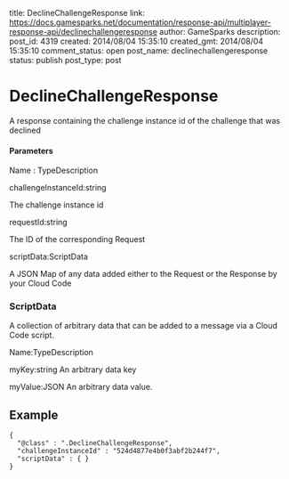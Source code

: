 title: DeclineChallengeResponse
link: https://docs.gamesparks.net/documentation/response-api/multiplayer-response-api/declinechallengeresponse
author: GameSparks
description: 
post_id: 4319
created: 2014/08/04 15:35:10
created_gmt: 2014/08/04 15:35:10
comment_status: open
post_name: declinechallengeresponse
status: publish
post_type: post

<!--A response containing the challenge instance id of the challenge that was declined -->

# DeclineChallengeResponse

A response containing the challenge instance id of the challenge that was declined

#### Parameters

Name : TypeDescription

challengeInstanceId:string

The challenge instance id

requestId:string

The ID of the corresponding Request

scriptData:ScriptData

A JSON Map of any data added either to the Request or the Response by your Cloud Code

### ScriptData

A collection of arbitrary data that can be added to a message via a Cloud Code script.

Name:TypeDescription

myKey:string
An arbitrary data key

myValue:JSON
An arbitrary data value.
  


## Example
    
    
    {
      "@class" : ".DeclineChallengeResponse",
      "challengeInstanceId" : "524d4877e4b0f3abf2b244f7",
      "scriptData" : { }
    }